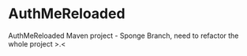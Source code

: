 AuthMeReloaded
======================

AuthMeReloaded Maven project - Sponge Branch, need to refactor the whole project >.<
